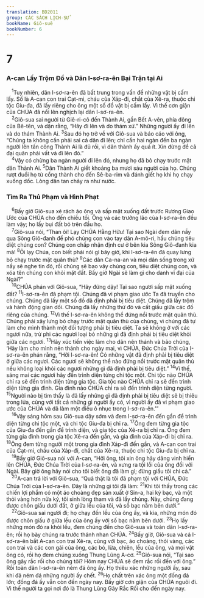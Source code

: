 ```yaml
---
translation: BD2011
group: CÁC SÁCH LỊCH-SỬ
bookName: Giô-suê 
bookNumber: 6
---
```


<div class="title"><h1>7</h1><h3>A-can Lấy Trộm Ðồ và Dân I-sơ-ra-ên Bại Trận tại Ai</h3></div>
<span class="verse gios_7_1"> <sup>1</sup>Tuy nhiên, dân I-sơ-ra-ên đã bất trung trong vấn đề những vật bị cấm lấy. Số là A-can con trai Cạt-mi, cháu của Xáp-đi, chắt của Xê-ra, thuộc chi tộc Giu-đa, đã lấy riêng cho ông một số đồ vật bị cấm lấy. Vì thế cơn giận của CHÚA đã nổi lên nghịch lại dân I-sơ-ra-ên.<br/></span>
<span class="verse gios_7_2"> <sup>2</sup>Giô-sua sai người từ Giê-ri-cô đến Thành Ai, gần Bết A-vên, phía đông của Bê-tên, và dặn rằng, “Hãy đi lên và do thám xứ.” Những người ấy đi lên và do thám Thành Ai. </span>
<span class="verse gios_7_3"><sup>3</sup>Sau đó họ trở về với Giô-sua và báo cáo với ông, “Chúng ta không cần phải sai cả dân đi lên; chỉ cần hai ngàn đến ba ngàn người lên tấn công Thành Ai là đủ rồi, vì dân thành ấy quá ít. Xin đừng để cả đại quân phải vất vả đi lên đó.”<br/></span>
<span class="verse gios_7_4"> <sup>4</sup>Vậy có chừng ba ngàn người đi lên đó, nhưng họ đã bỏ chạy trước mặt dân Thành Ai. </span>
<span class="verse gios_7_5"><sup>5</sup>Dân Thành Ai giết khoảng ba mươi sáu người của họ. Chúng rượt đuổi họ từ cổng thành cho đến Sê-ba-rim và đánh giết họ khi họ chạy xuống dốc. Lòng dân tan chảy ra như nước.<br/></span>
<div class="title"><h3>Tìm Ra Thủ Phạm và Hình Phạt</h3></div>
<span class="verse gios_7_6"> <sup>6</sup>Bấy giờ Giô-sua xé rách áo ông và sấp mặt xuống đất trước Rương Giao Ước của CHÚA cho đến chiều tối. Ông và các trưởng lão của I-sơ-ra-ên đều làm vậy; họ lấy bụi đất bỏ trên đầu họ.<br/></span>
<span class="verse gios_7_7"> <sup>7</sup>Giô-sua nói, “Than ôi! Lạy CHÚA Hằng Hữu! Tại sao Ngài đem dân nầy qua Sông Giô-đanh để phó chúng con vào tay dân A-mô-ri, hầu chúng tiêu diệt chúng con? Chúng con chấp nhận định cư ở bên kia Sông Giô-đanh kia mà! </span>
<span class="verse gios_7_8"><sup>8</sup>Ôi lạy Chúa, con biết phải nói gì bây giờ, khi I-sơ-ra-ên đã quay lưng bỏ chạy trước mặt quân thù? </span>
<span class="verse gios_7_9"><sup>9</sup>Các dân Ca-na-an và mọi dân sống trong xứ nầy sẽ nghe tin đó, rồi chúng sẽ bao vây chúng con, tiêu diệt chúng con, và xóa tên chúng con khỏi mặt đất. Bấy giờ Ngài sẽ làm gì cho danh vĩ đại của Ngài?”<br/></span>
<span class="verse gios_7_10"> <sup>10</sup>CHÚA phán với Giô-sua, “Hãy đứng dậy! Tại sao ngươi sấp mặt xuống đất? </span>
<span class="verse gios_7_11"><sup>11</sup>I-sơ-ra-ên đã phạm tội. Chúng đã vi phạm giao ước Ta đã truyền cho chúng. Chúng đã lấy một số đồ đã định phải bị tiêu diệt. Chúng đã lấy trộm và hành động gian dối. Chúng đã lấy những thứ đó và cất giấu giữa các đồ riêng của chúng. </span>
<span class="verse gios_7_12"><sup>12</sup>Vì thế I-sơ-ra-ên không thể đứng nổi trước mặt quân thù. Chúng phải xây lưng bỏ chạy trước mặt quân thù của chúng, vì chúng đã tự làm cho mình thành một đối tượng phải bị tiêu diệt. Ta sẽ không ở với các ngươi nữa, trừ phi các ngươi loại bỏ những gì đã định phải bị tiêu diệt khỏi giữa các ngươi. </span>
<span class="verse gios_7_13"><sup>13</sup>Hãy xúc tiến việc làm cho dân nên thánh và bảo chúng, ‘Hãy làm cho mình nên thánh cho ngày mai, vì CHÚA, Ðức Chúa Trời của I-sơ-ra-ên phán rằng, “Hỡi I-sơ-ra-ên! Có những vật đã định phải bị tiêu diệt ở giữa các ngươi. Các ngươi sẽ không thể nào đứng nổi trước mặt quân thù nếu không loại khỏi các ngươi những gì đã định phải bị tiêu diệt.” </span>
<span class="verse gios_7_14"><sup>14</sup>Vì thế, sáng mai các ngươi hãy đến trình diện từng chi tộc một. Chi tộc nào CHÚA chỉ ra sẽ đến trình diện từng gia tộc. Gia tộc nào CHÚA chỉ ra sẽ đến trình diện từng gia đình. Gia đình nào CHÚA chỉ ra sẽ đến trình diện từng người. </span>
<span class="verse gios_7_15"><sup>15</sup>Người nào bị tìm thấy là đã lấy những gì đã định phải bị tiêu diệt sẽ bị thiêu trong lửa, cùng với tất cả những gì người ấy có, vì người ấy đã vi phạm giao ước của CHÚA và đã làm một điều ô nhục trong I-sơ-ra-ên.’”<br/></span>
<span class="verse gios_7_16"> <sup>16</sup>Vậy sáng hôm sau Giô-sua dậy sớm và đem I-sơ-ra-ên đến gần để trình diện từng chi tộc một, và chi tộc Giu-đa bị chỉ ra. </span>
<span class="verse gios_7_17"><sup>17</sup>Ông đem từng gia tộc của Giu-đa đến gần để trình diện, và gia tộc của Xê-ra bị chỉ ra. Ông đem từng gia đình trong gia tộc Xê-ra đến gần, và gia đình của Xáp-đi bị chỉ ra. </span>
<span class="verse gios_7_18"><sup>18</sup>Ông đem từng người một trong gia đình Xáp-đi đến gần, và A-can con trai của Cạt-mi, cháu của Xáp-đi, chắt của Xê-ra, thuộc chi tộc Giu-đa bị chỉ ra.<br/></span>
<span class="verse gios_7_19"> <sup>19</sup>Bấy giờ Giô-sua nói với A-can, “Hỡi ông, tôi xin ông hãy dâng vinh hiển lên CHÚA, Ðức Chúa Trời của I-sơ-ra-ên, và xưng ra tội lỗi của ông đối với Ngài. Bây giờ ông hãy nói cho tôi biết ông đã làm gì; đừng giấu tôi chi cả.”<br/></span>
<span class="verse gios_7_20"> <sup>20</sup>A-can trả lời với Giô-sua, “Quả thật là tôi đã phạm tội với CHÚA, Ðức Chúa Trời của I-sơ-ra-ên. Ðây là những gì tôi đã làm: </span>
<span class="verse gios_7_21"><sup>21</sup>Khi tôi thấy trong các chiến lợi phẩm có một áo choàng đẹp sản xuất ở Sin-a, hai ký bạc, và một thỏi vàng hơn nửa ký, tôi sinh lòng tham và đã lấy chúng. Này, chúng đang được chôn giấu dưới đất, ở giữa lều của tôi, và số bạc nằm bên dưới.”<br/></span>
<span class="verse gios_7_22"> <sup>22</sup>Giô-sua sai người đi; họ chạy đến lều của ông ấy, và kìa, những món đó được chôn giấu ở giữa lều của ông ấy với số bạc nằm bên dưới. </span>
<span class="verse gios_7_23"><sup>23</sup>Họ lấy những món đó ra khỏi lều, đem chúng đến cho Giô-sua và toàn dân I-sơ-ra-ên; rồi họ bày chúng ra trước thánh nhan CHÚA. </span>
<span class="verse gios_7_24"><sup>24</sup>Bấy giờ, Giô-sua và cả I-sơ-ra-ên bắt A-can con trai Xê-ra, cùng với bạc, áo choàng, thỏi vàng, các con trai và các con gái của ông, các bò, lừa, chiên, lều của ông, và mọi vật ông có, rồi họ đem chúng xuống Thung Lũng A-cơ. </span>
<span class="verse gios_7_25"><sup>25</sup>Giô-sua nói, “Tại sao ông gây rắc rối cho chúng tôi? Hôm nay CHÚA sẽ đem rắc rối đến với ông.” Rồi toàn dân I-sơ-ra-ên ném đá ông ấy. Họ thiêu xác những người ấy, sau khi đã ném đá những người ấy chết. </span>
<span class="verse gios_7_26"><sup>26</sup>Họ chất trên xác ông một đống đá lớn; đống đá ấy vẫn còn đến ngày nay. Bấy giờ cơn giận của CHÚA nguôi đi. Vì thế người ta gọi nơi đó là Thung Lũng Gây Rắc Rối cho đến ngày nay.<br/></span>
